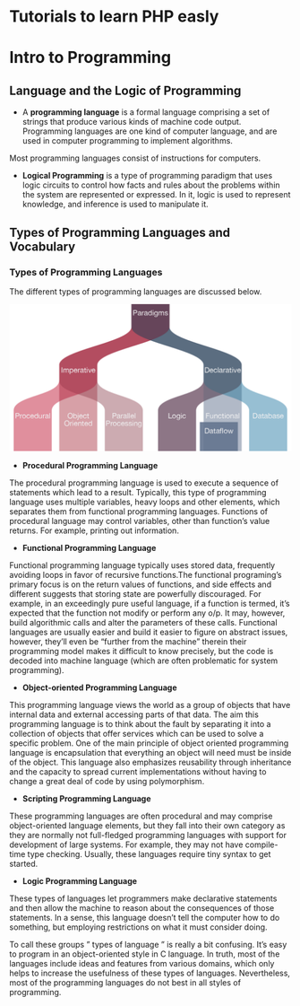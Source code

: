# Tutorials to learn PHP easly


# Intro to Programming

## Language and the Logic of Programming

* A **programming language** is a formal language comprising a set of strings that produce various kinds of machine code output. Programming languages are one kind of computer language, and are used in computer programming to implement algorithms.

Most programming languages consist of instructions for computers. 

* **Logical Programming** is a type of programming paradigm that uses logic circuits to control how facts and rules about the problems within the system are represented or expressed. In it, logic is used to represent knowledge, and inference is used to manipulate it.

## Types of Programming Languages and Vocabulary

### Types of Programming Languages

The different types of programming languages are discussed below.


<img src="IMG/programming-paradigms.png" alt="image paradigms" width="700" heigth="350" />


* **Procedural Programming Language**


The procedural programming language is used to execute a sequence of statements which lead to a result. Typically, this type of programming language uses multiple variables, heavy loops and other elements, which separates them from functional programming languages. Functions of procedural language may control variables, other than function’s value  returns. For example, printing out information.

* **Functional Programming Language**

Functional programming language typically uses stored data, frequently avoiding loops in favor of recursive functions.The functional programing’s  primary focus is on the return values of functions, and side effects and different suggests that storing state are powerfully discouraged. For example, in an exceedingly pure useful language, if a function is termed, it’s expected that the function not modify or perform any o/p. It may, however, build algorithmic calls and alter the parameters of these calls. Functional languages are usually easier and build it easier to figure on abstract issues, however, they’ll even be “further from the machine” therein their programming model makes it difficult to know precisely, but the code is decoded into machine language (which are often problematic for system programming).


 
* **Object-oriented Programming Language**

This programming language  views the world as a group of objects that have internal data and external accessing parts of that data. The aim this programming language  is to think about the fault by separating it into a collection of objects that offer services which can be used to solve a specific problem. One of the main principle of object oriented programming language  is encapsulation that everything an object will need must be inside of the object. This language also emphasizes reusability through inheritance and the capacity to spread current implementations without having to change a great deal of code by using polymorphism.

* **Scripting Programming Language**

These programming languages are often procedural and may comprise object-oriented language elements, but they fall into their own category as they are normally not full-fledged programming languages with support for development of large systems. For example, they may not have compile-time type checking. Usually, these languages require tiny syntax to get started.

* **Logic Programming Language**

These types of languages let programmers  make declarative statements and then allow the machine to reason about the consequences of those statements. In a sense, this language doesn’t tell the computer how to do something, but employing restrictions on what it must consider doing.

To call these groups ” types  of language ” is really a bit confusing. It’s easy to program in an object-oriented style in C language. In truth, most of the languages include ideas and features from various domains, which only helps to increase the  usefulness of these types of languages. Nevertheless, most of the programming languages do not best in all styles of programming.
